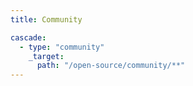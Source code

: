 ```yaml
---
title: Community

cascade:
  - type: "community"
    _target:
      path: "/open-source/community/**"
---
```


<!--add blocks of content here to add more sections to the community page -->
